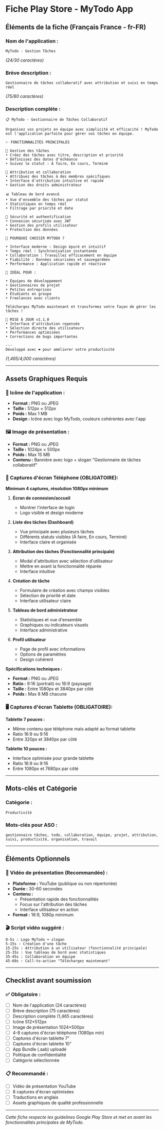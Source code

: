 # Fiche Play Store - MyTodo App

## Éléments de la fiche (Français France - fr-FR)

### **Nom de l'application :**
```
MyTodo - Gestion Tâches
```
*(24/30 caractères)*

### **Brève description :**
```
Gestionnaire de tâches collaboratif avec attribution et suivi en temps réel
```
*(75/80 caractères)*

### **Description complète :**
```
📋 MyTodo - Gestionnaire de Tâches Collaboratif

Organisez vos projets en équipe avec simplicité et efficacité ! MyTodo est l'application parfaite pour gérer vos tâches en équipe.

✨ FONCTIONNALITÉS PRINCIPALES

🎯 Gestion des tâches
• Créez des tâches avec titre, description et priorité
• Définissez des dates d'échéance
• Suivez le statut : À faire, En cours, Terminé

👥 Attribution et collaboration
• Attribuez des tâches à des membres spécifiques
• Interface d'attribution intuitive et rapide
• Gestion des droits administrateur

📊 Tableau de bord avancé
• Vue d'ensemble des tâches par statut
• Statistiques en temps réel
• Filtrage par priorité et date

🔐 Sécurité et authentification
• Connexion sécurisée avec JWT
• Gestion des profils utilisateur
• Protection des données

🚀 POURQUOI CHOISIR MYTODO ?

• Interface moderne : Design épuré et intuitif
• Temps réel : Synchronisation instantanée
• Collaboration : Travaillez efficacement en équipe
• Fiabilité : Données sécurisées et sauvegardées
• Performance : Application rapide et réactive

👤 IDÉAL POUR :

• Équipes de développement
• Gestionnaires de projet
• Petites entreprises
• Étudiants en groupe
• Freelances avec clients

Téléchargez MyTodo maintenant et transformez votre façon de gérer les tâches !

🔄 MISE À JOUR v1.1.0
• Interface d'attribution repensée
• Sélection directe des utilisateurs
• Performances optimisées
• Corrections de bugs importantes

---
Développé avec ❤️ pour améliorer votre productivité
```
*(1,465/4,000 caractères)*

---

## Assets Graphiques Requis

### **📱 Icône de l'application :**
- **Format :** PNG ou JPEG
- **Taille :** 512px × 512px
- **Poids :** Max 1 MB
- **Design :** Icône avec logo MyTodo, couleurs cohérentes avec l'app

### **🖼️ Image de présentation :**
- **Format :** PNG ou JPEG
- **Taille :** 1024px × 500px
- **Poids :** Max 15 MB
- **Contenu :** Bannière avec logo + slogan "Gestionnaire de tâches collaboratif"

### **📱 Captures d'écran Téléphone (OBLIGATOIRE):**
**Minimum 4 captures, résolution 1080px minimum**

1. **Écran de connexion/accueil**
   - Montrer l'interface de login
   - Logo visible et design moderne

2. **Liste des tâches (Dashboard)**
   - Vue principale avec plusieurs tâches
   - Différents statuts visibles (À faire, En cours, Terminé)
   - Interface claire et organisée

3. **Attribution des tâches (Fonctionnalité principale)**
   - Modal d'attribution avec sélection d'utilisateur
   - Mettre en avant la fonctionnalité réparée
   - Interface intuitive

4. **Création de tâche**
   - Formulaire de création avec champs visibles
   - Sélection de priorité et date
   - Interface utilisateur claire

5. **Tableau de bord administrateur**
   - Statistiques et vue d'ensemble
   - Graphiques ou indicateurs visuels
   - Interface administrative

6. **Profil utilisateur**
   - Page de profil avec informations
   - Options de paramètres
   - Design cohérent

**Spécifications techniques :**
- **Format :** PNG ou JPEG
- **Ratio :** 9:16 (portrait) ou 16:9 (paysage)
- **Taille :** Entre 1080px et 3840px par côté
- **Poids :** Max 8 MB chacune

### **🖥️ Captures d'écran Tablette (OBLIGATOIRE):**

**Tablette 7 pouces :**
- Même contenu que téléphone mais adapté au format tablette
- Ratio 16:9 ou 9:16
- Entre 320px et 3840px par côté

**Tablette 10 pouces :**
- Interface optimisée pour grande tablette
- Ratio 16:9 ou 9:16
- Entre 1080px et 7680px par côté

---

## Mots-clés et Catégorie

### **Catégorie :**
```
Productivité
```

### **Mots-clés pour ASO :**
```
gestionnaire tâches, todo, collaboration, équipe, projet, attribution, suivi, productivité, organisation, travail
```

---

## Éléments Optionnels

### **🎥 Vidéo de présentation (Recommandée) :**
- **Plateforme :** YouTube (publique ou non répertoriée)
- **Durée :** 30-60 secondes
- **Contenu :** 
  - Présentation rapide des fonctionnalités
  - Focus sur l'attribution des tâches
  - Interface utilisateur en action
- **Format :** 16:9, 1080p minimum

### **🎬 Script vidéo suggéré :**
```
0-5s : Logo MyTodo + slogan
5-15s : Création d'une tâche
15-25s : Attribution à un utilisateur (fonctionnalité principale)
25-35s : Vue tableau de bord avec statistiques
35-45s : Collaboration en équipe
45-60s : Call-to-action "Téléchargez maintenant"
```

---

## Checklist avant soumission

### **✅ Obligatoire :**
- [ ] Nom de l'application (24 caractères)
- [ ] Brève description (75 caractères)
- [ ] Description complète (1,465 caractères)
- [ ] Icône 512×512px
- [ ] Image de présentation 1024×500px
- [ ] 4-8 captures d'écran téléphone (1080px min)
- [ ] Captures d'écran tablette 7"
- [ ] Captures d'écran tablette 10"
- [ ] App Bundle (.aab) uploadé
- [ ] Politique de confidentialité
- [ ] Catégorie sélectionnée

### **📋 Recommandé :**
- [ ] Vidéo de présentation YouTube
- [ ] 8 captures d'écran optimisées
- [ ] Traductions en anglais
- [ ] Assets graphiques de qualité professionnelle

---

*Cette fiche respecte les guidelines Google Play Store et met en avant les fonctionnalités principales de MyTodo.*
